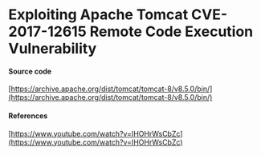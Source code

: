 # Exploiting Apache Tomcat CVE-2017-12615 Remote Code Execution Vulnerability



#### Source code

[https://archive.apache.org/dist/tomcat/tomcat-8/v8.5.0/bin/](https://archive.apache.org/dist/tomcat/tomcat-8/v8.5.0/bin/)



#### References

[https://www.youtube.com/watch?v=IHOHrWsCbZc](https://www.youtube.com/watch?v=IHOHrWsCbZc)


